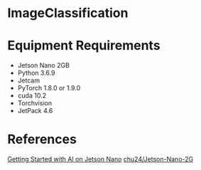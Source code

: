 # ImageClassification
# Equipment Requirements
* Jetson Nano 2GB
* Python 3.6.9
* Jetcam
* PyTorch 1.8.0 or 1.9.0
* cuda 10.2
* Torchvision
* JetPack 4.6
# References
[Getting Started with AI on Jetson Nano](https://ithelp.ithome.com.tw/m/articles/10297084)
[chu24/Jetson-Nano-2G](https://github.com/chu24/Jetson-Nano-2G)
